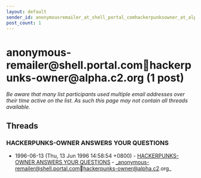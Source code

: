 ```yaml
---
layout: default
sender_id: anonymousremailer_at_shell_portal_comhackerpunksowner_at_alpha_c2_org
post_count: 1
---
```


# anonymous-remailer<span>@</span>shell.portal.comhackerpunks-owner<span>@</span>alpha.c2.org (1 post)

_Be aware that many list participants used multiple email addresses over their time active on the list. As such this page may not contain all threads available._

## Threads

### HACKERPUNKS-OWNER ANSWERS YOUR QUESTIONS
+ 1996-06-13 (Thu, 13 Jun 1996 14:58:54 +0800) - [HACKERPUNKS-OWNER ANSWERS YOUR QUESTIONS](/archive/1996/06/33a1ab5b929c51e4447a700c2312c8ea9f4e6d69f1722dee925bf3ff15fd443d) - _anonymous-remailer@shell.portal.comhackerpunks-owner@alpha.c2.org_

